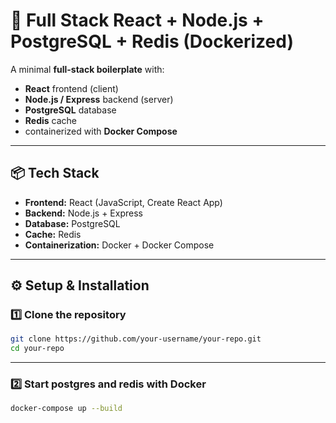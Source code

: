 # 🚀 Full Stack React + Node.js + PostgreSQL + Redis (Dockerized)

A minimal **full-stack boilerplate** with:

- **React** frontend (client)
- **Node.js / Express** backend (server)
- **PostgreSQL** database
- **Redis** cache
- containerized with **Docker Compose**

---

## 📦 Tech Stack

- **Frontend:** React (JavaScript, Create React App)
- **Backend:** Node.js + Express
- **Database:** PostgreSQL
- **Cache:** Redis
- **Containerization:** Docker + Docker Compose

---

## ⚙️ Setup & Installation

### 1️⃣ Clone the repository

```bash
git clone https://github.com/your-username/your-repo.git
cd your-repo
```

---

### 2️⃣ Start postgres and redis with Docker

```bash
docker-compose up --build
```
